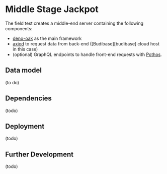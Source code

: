 # Middle Stage Jackpot

The field test creates a middle-end server containing the following components:

- [deno-oak][oak] as the main framework
- [axiod][axiod] to request data from back-end ([Budibase][budibase] cloud host in this case)
- (optional) GraphQL endpoints to handle front-end requests with [Pothos][Pothos].

## Data model

(to do)

## Dependencies

(todo)

## Deployment

(todo)

## Further Development

(todo)

<!-- Refs -->
[oak]: https://oakserver.github.io/oak/
[axiod]: https://github.com/roonie007/axiod
[Pothos]: https://pothos-graphql.dev/

